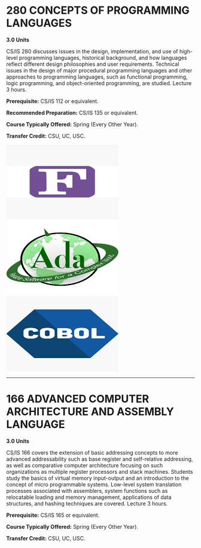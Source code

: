 # 280 CONCEPTS OF PROGRAMMING LANGUAGES

**3.0 Units**

CS/IS 280 discusses issues in the design, implementation, and use of high-level programming languages, historical background, and how languages reflect different design philosophies and user requirements. Technical issues in the design of major procedural programming languages and other approaches to programming languages, such as functional programming, logic programming, and object-oriented programming, are studied. Lecture 3 hours.

**Prerequisite:** CS/IS 112 or equivalent.

**Recommended Preparation:** CS/IS 135 or equivalent.

**Course Typically Offered:** Spring (Every Other Year).

**Transfer Credit:** CSU, UC, USC.

<img src="./assets/fortran.jpg" alt="Fortran" width="300" height="200">
<img src="./assets/ada.png" alt="ada" width="300" height="200">
<img src="./assets/cobol.jpg" alt="cobol" width="300" height="200">

---

# 166 ADVANCED COMPUTER ARCHITECTURE AND ASSEMBLY LANGUAGE

**3.0 Units**

CS/IS 166 covers the extension of basic addressing concepts to more advanced addressability such as base register and self-relative addressing, as well as comparative computer architecture focusing on such organizations as multiple register processors and stack machines. Students study the basics of virtual memory input-output and an introduction to the concept of micro programmable systems. Low-level system translation processes associated with assemblers, system functions such as relocatable loading and memory management, applications of data structures, and hashing techniques are covered. Lecture 3 hours.

**Prerequisite:** CS/IS 165 or equivalent.

**Course Typically Offered:** Spring (Every Other Year).

**Transfer Credit:** CSU, UC, USC.
